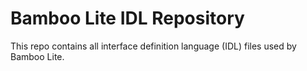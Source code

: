 # Bamboo Lite IDL Repository

This repo contains all interface definition language (IDL) files used by Bamboo Lite.